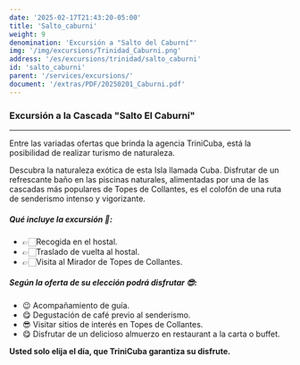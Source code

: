 ```yaml
---
date: '2025-02-17T21:43:20-05:00'
title: 'Salto_caburni'
weight: 9
denomination: 'Excursión a "Salto del Caburní"'
img: '/img/excursions/Trinidad_Caburni.png'
address: '/es/excursions/trinidad/salto_caburni'
id: 'salto_caburni'
parent: '/services/excursions/'
document: '/extras/PDF/20250201_Caburni.pdf'
---
```


### Excursión a la Cascada "Salto El Caburní" 
--- 

Entre las variadas ofertas que brinda la agencia TriniCuba, está la posibilidad de realizar turismo de naturaleza. 

Descubra la naturaleza exótica de esta Isla llamada Cuba. Disfrutar de un refrescante baño en las piscinas naturales, alimentadas por una de las cascadas más populares de Topes de Collantes, es el colofón de una ruta de senderismo intenso y vigorizante.

##### Qué incluye la excursión 🤔:
- 👉🏻Recogida en el hostal.
- 👉🏻Traslado de vuelta al hostal.
- 👉🏻Visita al Mirador de Topes de Collantes.

##### Según la oferta de su elección podrá disfrutar 😎:

- 😉 Acompañamiento de guía.
- 😋 Degustación de café previo al senderismo.
- 😎 Visitar sitios de interés en Topes de Collantes.
- 😋 Disfrutar de un delicioso almuerzo en restaurant a la carta o buffet.

**Usted solo elija el día, que TriniCuba garantiza su disfrute.**

